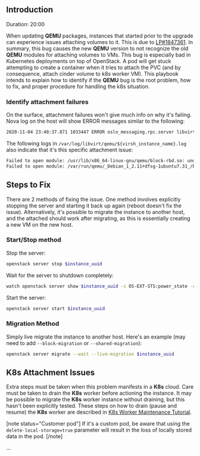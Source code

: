 [comment]: <> (How To Fix A Volume Attachment Failure Against An OpenStack Instance)

## Introduction

Duration: 20:00

When updating **QEMU** packages, instances that started prior to the upgrade can experience issues attaching
volumes to it.
This is due to [LP#1847361][#1847361]. In summary, this bug causes the new **QEMU** version to not recognize
the old **QEMU** modules for attaching volumes to VMs.
This bug is especially bad in Kubernetes deployments on top of OpenStack. A pod will get stuck attempting to create
a container when it tries to attach the PVC (and by consequence, attach cinder volume to k8s worker VM). This playbook
intends to explain how to identify if the **QEMU** bug is the root problem, how to fix, and proper procedure for
handling the k8s situation.

### Identify attachment failures

On the surface, attachment failures won't give much info on why it's failing. Nova log on the host will show
ERROR messages similar to the following:

```bash
2020-11-04 23:48:37.871 1033447 ERROR oslo_messaging.rpc.server libvirt.libvirtError: internal error: unable to execute QEMU command 'device_add': Property 'virtio-blk-device.drive' can't find value 'drive-virtio-disk1'
```

The following logs in `/var/log/libvirt/qemu/${virsh_instance_name}.log` also indicate that it's this specific
attachment issue:

```bash
Failed to open module: /usr/lib/x86_64-linux-gnu/qemu/block-rbd.so: undefined symbol: RbdAuthMode_lookup
Failed to open module: /var/run/qemu/_Debian_1_2.11+dfsg-1ubuntu7.31_/block-rbd.so: failed to map segment from shared object
```

## Steps to Fix

There are 2 methods of fixing the issue. One method involves explicitly stopping the server and
starting it back up again (reboot doesn't fix the issue). Alternatively, it's possible to migrate the instance
to another host, and the attached should work after migrating, as this is essentially creating a new VM on the new host.

### Start/Stop method

Stop the server:

```bash
openstack server stop $instance_uuid
```

Wait for the server to shutdown completely:

```bash
watch openstack server show $instance_uuid -c OS-EXT-STS:power_state -c OS-EXT-STS:task_state -c OS-EXT-STS:vm_state
```

Start the server:

```bash
openstack server start $instance_uuid
```

### Migration Method

Simply live migrate the instance to another host. Here's an example
(may need to add `--block-migration` or `--shared-migration`):

```bash
openstack server migrate --wait --live-migration $instance_uuid 
```

## K8s Attachment Issues

Extra steps must be taken when this problem manifests in a **K8s** cloud. Care must be taken to drain the **K8s**
worker before actioning the instance. It may be possible to migrate the **K8s** worker instance without draining,
but this hasn't been explicitly tested. These steps on how to drain (pause and resume) the **K8s** worker are
described in [K8s Worker Maintenance Tutorial][K8sWorkerMaintenance].

[note status="Customer pod"]
If it's a custom pod, be aware that using the `delete-local-storage=true` parameter will result in the loss of locally
stored data in the pod.
[/note]

...

[#1847361]: https://bugs.launchpad.net/ubuntu/+source/qemu/+bug/1847361
[K8sWorkerMaintenance]: https://discourse.charmhub.io/t/how-to-perform-maintenance-on-a-kubernetes-worker/3910

